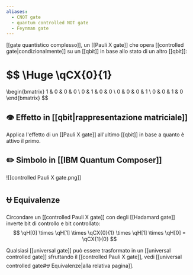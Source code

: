 ```yaml
---
aliases:
  - CNOT gate
  - quantum controlled NOT gate
  - Feynman gate
---
```

[[gate quantistico complesso]], un [[Pauli X gate]] che opera [[controlled gate|condizionalmente]] su un [[qbit]] in base allo stato di un altro [[qbit]]:

$$
\Huge
\qCX{0}{1}
=
\begin{bmatrix}
1 & 0 & 0 & 0 \\
0 & 1 & 0 & 0 \\
0 & 0 & 0 & 1 \\
0 & 0 & 1 & 0
\end{bmatrix}
$$
## 👁️ Effetto in [[qbit|rappresentazione matriciale]]

Applica l'effetto di un [[Pauli X gate]] all'ultimo [[qbit]] in base a quanto è attivo il primo.

## ✏️ Simbolo in [[IBM Quantum Composer]]

![[controlled Pauli X gate.png]]

## ⛎ Equivalenze

Circondare un [[controlled Pauli X gate]] con degli [[Hadamard gate]] inverte bit di controllo e bit controllato:
$$
\qH[0] \times \qH[1] \times \qCX{0}{1} \times \qH[1] \times \qH[0] = \qCX{1}{0}
$$

Qualsiasi [[universal gate]] può essere trasformato in un [[universal controlled gate]] sfruttando il [[controlled Pauli X gate]], vedi [[universal controlled gate#⛎ Equivalenze|alla relativa pagina]].
